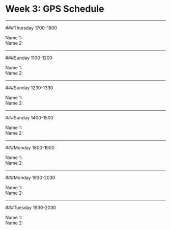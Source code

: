 # Week 3: GPS Schedule
---
###Thursday 1700-1800

Name 1:  
Name 2:  

---

###Sunday 1100-1200

Name 1:  
Name 2:  

---

###Sunday 1230-1330

Name 1:  
Name 2:  

---

###Sunday 1400-1500

Name 1:  
Name 2:  

---

###Monday 1800-1900

Name 1:  
Name 2:  

---

###Monday 1930-2030

Name 1:  
Name 2:  

---

###Tuesday 1930-2030

Name 1:  
Name 2:   